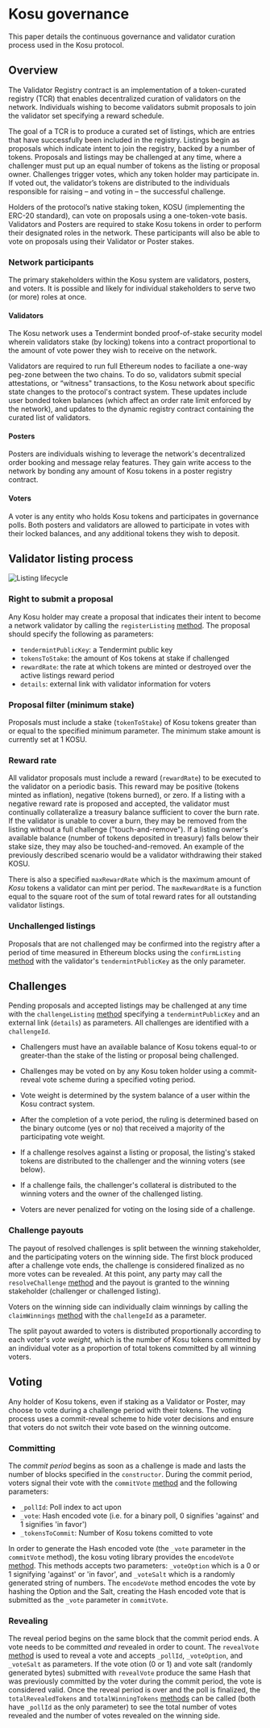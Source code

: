 # Kosu governance

This paper details the continuous governance and validator curation process used in the Kosu protocol.

## Overview

The Validator Registry contract is an implementation of a token-curated registry (TCR) that enables decentralized curation of validators on the network. Individuals wishing to become validators submit proposals to join the validator set specifying a reward schedule.

The goal of a TCR is to produce a curated set of listings, which are entries that have successfully been included in the registry. Listings begin as proposals which indicate intent to join the registry, backed by a number of tokens. Proposals and listings may be challenged at any time, where a challenger must put up an equal number of tokens as the listing or proposal owner. Challenges trigger votes, which any token holder may participate in. If voted out, the validator’s tokens are distributed to the individuals responsible for raising – and voting in – the successful challenge.

Holders of the protocol’s native staking token, KOSU (implementing the ERC-20 standard), can vote on proposals using a one-token-vote basis. Validators and Posters are required to stake Kosu tokens in order to perform their designated roles in the network. These participants will also be able to vote on proposals using their Validator or Poster stakes.

### Network participants

The primary stakeholders within the Kosu system are validators, posters, and voters. It is possible and likely for individual stakeholders to serve two (or more) roles at once.

#### Validators

The Kosu network uses a Tendermint bonded proof-of-stake security model wherein validators stake (by locking) tokens into a contract proportional to the amount of vote power they wish to receive on the network.

Validators are required to run full Ethereum nodes to faciliate a one-way peg-zone between the two chains. To do so, validators submit special attestations, or “witness" transactions, to the Kosu network about specific state changes to the protocol's contract system. These updates include user bonded token balances (which affect an order rate limit enforced by the network), and updates to the dynamic registry contract containing the curated list of validators.

#### Posters

Posters are individuals wishing to leverage the network's decentralized order booking and message relay features. They gain write access to the network by bonding any amount of Kosu tokens in a poster registry contract.

#### Voters

A voter is any entity who holds Kosu tokens and participates in governance polls. Both posters and validators are allowed to participate in votes with their locked balances, and any additional tokens they wish to deposit.

## Validator listing process

![Listing lifecycle](https://github.com/ParadigmFoundation/whitepaper/blob/whitepaper/v3/figures/fig3.png?raw=true")

### Right to submit a proposal

Any Kosu holder may create a proposal that indicates their intent to become a network validator by calling the `registerListing` [method](https://docs.kosu.io/kosu-system-contracts/ValidatorRegistry.html#registerlisting). The proposal should specify the following as parameters:

-   `tendermintPublicKey`: a Tendermint public key
-   `tokensToStake`: the amount of Kos tokens at stake if challenged
-   `rewardRate`: the rate at which tokens are minted or destroyed over the active listings reward period
-   `details`: external link with validator information for voters

### Proposal filter (minimum stake)

Proposals must include a stake (`tokenToStake`) of Kosu tokens greater than or equal to the specified minimum parameter. The minimum stake amount is currently set at 1 KOSU.

### Reward rate

All validator proposals must include a reward (`rewardRate`) to be executed to the validator on a periodic basis. This reward may be positive (tokens minted as inflation), negative (tokens burned), or zero. If a listing with a negative reward rate is proposed and accepted, the validator must continually collateralize a treasury balance sufficient to cover the burn rate. If the validator is unable to cover a burn, they may be removed from the listing without a full challenge ("touch-and-remove"). If a listing owner's available balance (number of tokens deposited in treasury) falls below their stake size, they may also be touched-and-removed. An example of the previously described scenario would be a validator withdrawing their staked KOSU.

There is also a specified `maxRewardRate` which is the maximum amount of _Kosu_ tokens a validator can mint per period. The `maxRewardRate` is a function equal to the square root of the sum of total reward rates for all outstanding validator listings.

### Unchallenged listings

Proposals that are not challenged may be confirmed into the registry after a period of time measured in Ethereum blocks using the `confirmListing` [method](https://docs.kosu.io/kosu-system-contracts/ValidatorRegistry.html#confirmlisting) with the validator's `tendermintPublicKey` as the only parameter.

## Challenges

Pending proposals and accepted listings may be challenged at any time with the `challengeListing` [method](https://docs.kosu.io/kosu-system-contracts/ValidatorRegistry.html#challengelisting) specifying a `tendermintPublicKey` and an external link (`details`) as parameters. All challenges are identified with a `challengeId`.

-   Challengers must have an available balance of Kosu tokens equal-to or greater-than the stake of the
    listing or proposal being challenged.

-   Challenges may be voted on by any Kosu token holder using a commit-reveal vote scheme
    during a specified voting period.

-   Vote weight is determined by the system balance of a user within the Kosu contract system.

-   After the completion of a vote period, the ruling is determined based on the binary outcome (yes or no)
    that received a majority of the participating vote weight.

-   If a challenge resolves against a listing or proposal, the listing's staked tokens are distributed
    to the challenger and the winning voters (see below).

-   If a challenge fails, the challenger's collateral is distributed to the winning voters and the
    owner of the challenged listing.

-   Voters are never penalized for voting on the losing side of a challenge.

### Challenge payouts

The payout of resolved challenges is split between the winning stakeholder, and the participating voters on the winning side. The first block produced after a challenge vote ends, the challenge is considered finalized as no more votes can be revealed. At this point, any party may call the `resolveChallenge` [method](https://docs.kosu.io/kosu-system-contracts/ValidatorRegistry.html#registerlisting) and the payout is granted to the winning stakeholder (challenger or challenged listing).

Voters on the winning side can individually claim winnings by calling the `claimWinnings` [method](https://docs.kosu.io/kosu-system-contracts/ValidatorRegistry.html#claimwinnings) with the `challengeId` as a parameter.

The split payout awarded to voters is distributed proportionally according to each voter's _vote weight_, which is the number of Kosu tokens committed by an individual voter as a proportion of total tokens committed by all winning voters.

## Voting

Any holder of Kosu tokens, even if staking as a Validator or Poster, may choose to vote during a challenge period with their tokens. The voting process uses a commit-reveal scheme to hide voter decisions and ensure that voters do not switch their vote based on the winning outcome.

### Committing

The _commit period_ begins as soon as a challenge is made and lasts the number of blocks specified in the `constructor`. During the commit period, voters signal their vote with the `commitVote` [method](https://docs.kosu.io/kosu-system-contracts/Voting.html#commitvote) and the following parameters:

-   `_pollId`: Poll index to act upon
-   `_vote`: Hash encoded vote (i.e. for a binary poll, 0 signifies 'against' and 1 signifies 'in favor')
-   `_tokensToCommit`: Number of Kosu tokens comitted to vote

In order to generate the Hash encoded vote (the `_vote` parameter in the `commitVote` method), the kosu voting library provides the `encodeVote` [method](https://docs.kosu.io/kosu.js/classes/voting.html#encodevote). This methods accepts two parameters: `_voteOption` which is a 0 or 1 signifying 'against' or 'in favor', and `_voteSalt` which is a randomly generated string of numbers. The `encodeVote` method encodes the vote by hashing the Option and the Salt, creating the Hash encoded vote that is submitted as the `_vote` parameter in `commitVote`.

### Revealing

The reveal period begins on the same block that the commit period ends. A vote needs to be committed _and_ revealed in order to count. The `revealVote` [method](https://docs.kosu.io/kosu-system-contracts/Voting.html#revealvote) is used to reveal a vote and accepts `_pollId`, `_voteOption`, and `_voteSalt` as parameters. If the vote otion (0 or 1) and vote salt (randomly generated bytes) submitted with `revealVote` produce the same Hash that was previously committed by the voter during the commit period, the vote is considered valid. Once the reveal period is over and the poll is finalized, the `totalRevealedTokens` and `totalWinningTokens` [methods](https://docs.kosu.io/kosu-system-contracts/Voting.html#totalrevealedtokens) can be called (both have `_pollId` as the only parameter) to see the total number of votes revealed and the number of votes revealed on the winning side.

